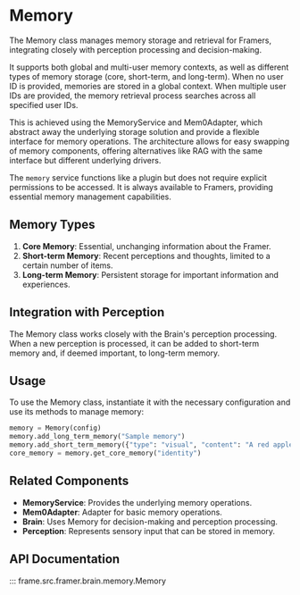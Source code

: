 # Memory

The Memory class manages memory storage and retrieval for Framers, integrating closely with perception processing and decision-making.

It supports both global and multi-user memory contexts, as well as different types of memory storage (core, short-term, and long-term). When no user ID is provided, memories are stored in a global context. When multiple user IDs are provided, the memory retrieval process searches across all specified user IDs.

This is achieved using the MemoryService and Mem0Adapter, which abstract away the underlying storage solution and provide a flexible interface for memory operations. The architecture allows for easy swapping of memory components, offering alternatives like RAG with the same interface but different underlying drivers.

The `memory` service functions like a plugin but does not require explicit permissions to be accessed. It is always available to Framers, providing essential memory management capabilities.

## Memory Types

1. **Core Memory**: Essential, unchanging information about the Framer.
2. **Short-term Memory**: Recent perceptions and thoughts, limited to a certain number of items.
3. **Long-term Memory**: Persistent storage for important information and experiences.

## Integration with Perception

The Memory class works closely with the Brain's perception processing. When a new perception is processed, it can be added to short-term memory and, if deemed important, to long-term memory.

## Usage

To use the Memory class, instantiate it with the necessary configuration and use its methods to manage memory:

```python
memory = Memory(config)
memory.add_long_term_memory("Sample memory")
memory.add_short_term_memory({"type": "visual", "content": "A red apple"})
core_memory = memory.get_core_memory("identity")
```

## Related Components

- **MemoryService**: Provides the underlying memory operations.
- **Mem0Adapter**: Adapter for basic memory operations.
- **Brain**: Uses Memory for decision-making and perception processing.
- **Perception**: Represents sensory input that can be stored in memory.

## API Documentation

::: frame.src.framer.brain.memory.Memory
